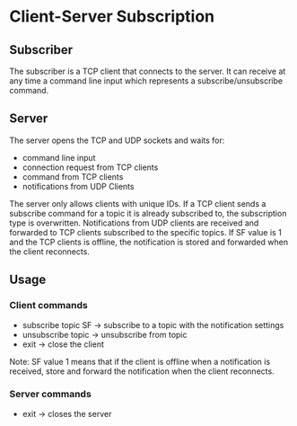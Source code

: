 # Client-Server Subscription

## Subscriber
The subscriber is a TCP client that connects to the server. It can receive at any
time a command line input which represents a subscribe/unsubscribe command.


## Server
The server opens the TCP and UDP sockets and waits for:
* command line input
* connection request from TCP clients
* command from TCP clients
* notifications from UDP Clients

The server only allows clients with unique IDs.
If a TCP client sends a subscribe command for a topic it is already subscribed to,
the subscription type is overwritten.
Notifications from UDP clients are received and forwarded to TCP clients subscribed
to the specific topics. If SF value is 1 and the TCP clients is offline, the notification
is stored and forwarded when the client reconnects.


## Usage
### Client commands
* subscribe topic SF -> subscribe to a topic with the notification settings
* unsubscribe topic -> unsubscribe from topic
* exit -> close the client

Note: SF value 1 means that if the client is offline when a notification is received,
store and forward the notification when the client reconnects.

### Server commands
* exit -> closes the server